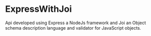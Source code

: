 # ExpressWithJoi
Api developed using Express a NodeJs framework and Joi an Object schema description language and validator for JavaScript objects.
